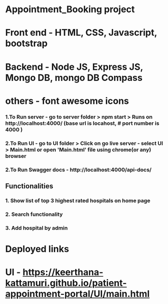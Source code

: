 # Appointment_Booking project

# Front end - HTML, CSS, Javascript, bootstrap
# Backend - Node JS, Express JS, Mongo DB, mongo DB Compass
# others - font awesome icons
 
### 1.To Run server - go to server folder > npm start > Runs on http://localhost:4000/ (base url is locahost,  # port number is 4000 )

### 2.To Run UI - go to UI folder > Click on go live server - select UI > Main.html or open 'Main.html' file using chrome(or any) browser

### 2.To Run Swagger docs - http://localhost:4000/api-docs/

## Functionalities
### 1. Show list of top 3 highest rated hospitals on home page 
### 2. Search functionality 
### 3. Add hospital by admin 


# Deployed links
# UI - https://keerthana-kattamuri.github.io/patient-appointment-portal/UI/main.html


